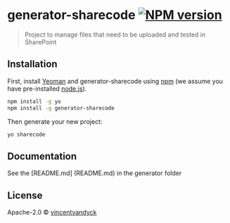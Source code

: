# generator-sharecode [![NPM version][npm-image]][npm-url]
> Project to manage files that need to be uploaded and tested in SharePoint

## Installation

First, install [Yeoman](http://yeoman.io) and generator-sharecode using [npm](https://www.npmjs.com/) (we assume you have pre-installed [node.js](https://nodejs.org/)).

```bash
npm install -g yo
npm install -g generator-sharecode
```

Then generate your new project:

```bash
yo sharecode
```

## Documentation

See the [README.md] (README.md) in the generator folder

## License

Apache-2.0 © [vincentvandyck]()


[npm-image]: https://badge.fury.io/js/generator-sharecode.svg
[npm-url]: https://npmjs.org/package/generator-sharecode
